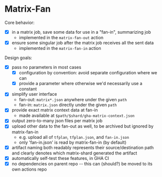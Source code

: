# Matrix-Fan

Core behavior:

- [x] in a matrix job, save some data for use in a "fan-in", summarizing job
  - implemented in the `matrix-fan-out` action
- [x] ensure some singular job after the matrix job receives all the sent data
  - implemented in the `matrix-fan-in` action

Design goals:

- [x] pass no parameters in most cases
  - [x] configuration by convention: avoid separate configuration where we can
  - [x] provide a parameter where otherwise we'd necessarily use a constant
- [x] simplify user interface
  - fan-out: `matrix*.json` anywhere under the given `path`
  - fan-in: `matrix.json` directly under the given `path`
- [x] provide exact matrix context data at fan-in
  - made available at `$path/$shard/gha-matrix-context.json`
- [x] output zero-to-many json files per matrix job
- [x] upload other data to the fan-out as well, to be archived but ignored by
      matrix-fan-in
  - e.g. upload all of `tfplan`, `tfplan.json`, and `fan-in.json`
  - only 'fan-in.json' is read by matrix-fan-in (by default)
- [x] artifact naming both readably represents their source/destination path and
      clearly denotes which matrix-shard generated the artifact
- [x] automatically self-test these features, in GHA CI
- [x] no dependencies on parent repo -- this can (should?) be moved to its own
      actions repo
